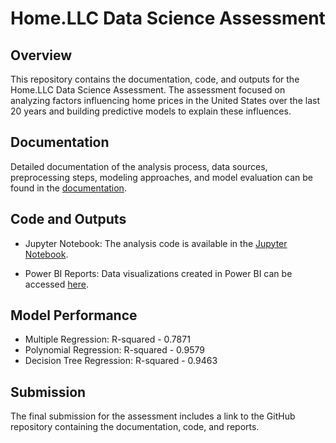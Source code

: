 # Home.LLC Data Science Assessment

## Overview

This repository contains the documentation, code, and outputs for the Home.LLC Data Science Assessment. The assessment focused on analyzing factors influencing home prices in the United States over the last 20 years and building predictive models to explain these influences.

## Documentation

Detailed documentation of the analysis process, data sources, preprocessing steps, modeling approaches, and model evaluation can be found in the [documentation](https://github.com/ahs95/Home.LLC_Assessment/blob/main/Documentation.pdf).

## Code and Outputs

- Jupyter Notebook: The analysis code is available in the [Jupyter Notebook](https://github.com/ahs95/Home.LLC_Assessment/blob/main/Model%20Building.ipynb).

- Power BI Reports: Data visualizations created in Power BI can be accessed [here](https://github.com/ahs95/Home.LLC_Assessment/blob/main/house_index_insights.pbix).

## Model Performance

- Multiple Regression: R-squared - 0.7871
- Polynomial Regression: R-squared - 0.9579
- Decision Tree Regression: R-squared - 0.9463

## Submission

The final submission for the assessment includes a link to the GitHub repository containing the documentation, code, and reports.
